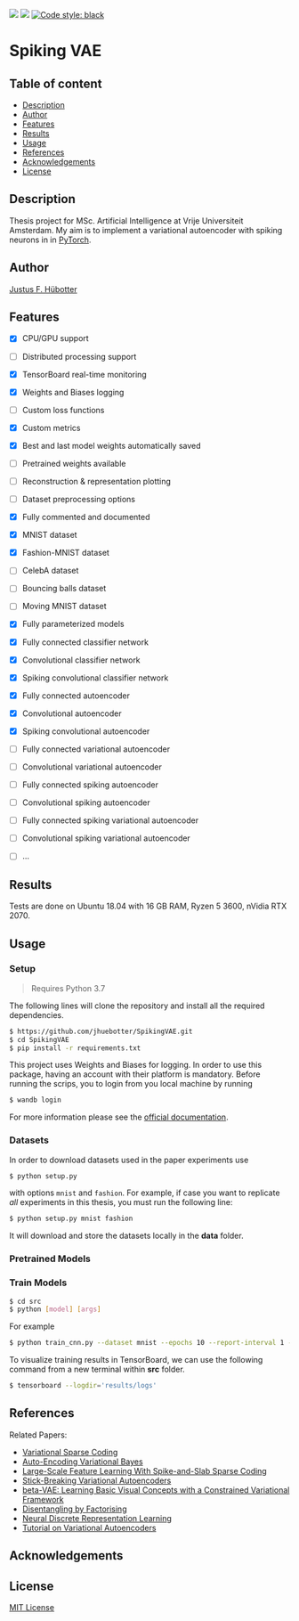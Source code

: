 <p>
<img src="https://img.shields.io/badge/licence-MIT-green">
<img src="https://img.shields.io/badge/dependencies-up%20to%20date-brightgreen">
<a href="https://github.com/psf/black"><img alt="Code style: black" src="https://img.shields.io/badge/code%20style-black-000000.svg"></a>
</p>

# Spiking VAE

## Table of content
- [Description](#description)
- [Author](#author)
- [Features](#features)
- [Results](#results)
- [Usage](#usage)
- [References](#references)
- [Acknowledgements](#acknowledgements)
- [License](#license)

## Description 

Thesis project for MSc. Artificial Intelligence at Vrije Universiteit Amsterdam. My aim is to implement a variational autoencoder with spiking neurons in in [PyTorch](https://github.com/pytorch/pytorch).

## Author

[Justus F. Hübotter](https://www.huebotter.net)

## Features

* [x] CPU/GPU support
* [ ] Distributed processing support

* [x] TensorBoard real-time monitoring
* [x] Weights and Biases logging
* [ ] Custom loss functions
* [x] Custom metrics 
* [x] Best and last model weights automatically saved
* [ ] Pretrained weights available
* [ ] Reconstruction & representation plotting
* [ ] Dataset preprocessing options
* [x] Fully commented and documented

* [x] MNIST dataset
* [x] Fashion-MNIST dataset
* [ ] CelebA dataset
* [ ] Bouncing balls dataset
* [ ] Moving MNIST dataset

* [x] Fully parameterized models
* [x] Fully connected classifier network
* [x] Convolutional classifier network 
* [x] Spiking convolutional classifier network
* [x] Fully connected autoencoder
* [x] Convolutional autoencoder
* [x] Spiking convolutional autoencoder
* [ ] Fully connected variational autoencoder
* [ ] Convolutional variational autoencoder
* [ ] Fully connected spiking autoencoder
* [ ] Convolutional spiking autoencoder
* [ ] Fully connected spiking variational autoencoder
* [ ] Convolutional spiking variational autoencoder

* [ ] ...


## Results

Tests are done on Ubuntu 18.04 with 16 GB RAM, Ryzen 5 3600, nVidia RTX 2070.

## Usage

### Setup

>Requires Python 3.7

The following lines will clone the repository and install all the required dependencies.

```bash
$ https://github.com/jhuebotter/SpikingVAE.git
$ cd SpikingVAE
$ pip install -r requirements.txt
```

This project uses Weights and Biases for logging. In order to use this package, having an account with their platform is mandatory. Before running the scrips, you to login from you local machine by running

```bash
$ wandb login
```

For more information please see the [official documentation](https://docs.wandb.com/quickstart).


### Datasets

In order to download datasets used in the paper experiments use
```bash
$ python setup.py
```

with options `mnist` and `fashion`. For example, if case you want to replicate *all* experiments in this thesis, you must run the following line:

```bash
$ python setup.py mnist fashion
```

It will download and store the datasets locally in the **data** folder. 

### Pretrained Models


### Train Models 

```bash
$ cd src
$ python [model] [args] 
```

For example

```bash
$ python train_cnn.py --dataset mnist --epochs 10 --report-interval 1 --lr 0.001 
```

To visualize training results in TensorBoard, we can use the following command from a new terminal within **src** folder. 

```bash
$ tensorboard --logdir='results/logs'
```


## References

Related Papers:
- [Variational Sparse Coding](https://openreview.net/pdf?id=SkeJ6iR9Km)
- [Auto-Encoding Variational Bayes](https://arxiv.org/pdf/1312.6114.pdf)
- [Large-Scale Feature Learning With Spike-and-Slab Sparse Coding](https://arxiv.org/pdf/1206.6407.pdf)
- [Stick-Breaking Variational Autoencoders](https://arxiv.org/pdf/1605.06197.pdf)
- [beta-VAE: Learning Basic Visual Concepts with a Constrained Variational Framework](https://openreview.net/pdf?id=Sy2fzU9gl)
- [Disentangling by Factorising](https://arxiv.org/pdf/1802.05983.pdf)
- [Neural Discrete Representation Learning](https://papers.nips.cc/paper/7210-neural-discrete-representation-learning.pdf)
- [Tutorial on Variational Autoencoders](https://arxiv.org/pdf/1606.05908.pdf)

## Acknowledgements 

## License

[MIT License](https://github.com/jhuebotter/SpikingVAE/blob/master/LICENSE)

